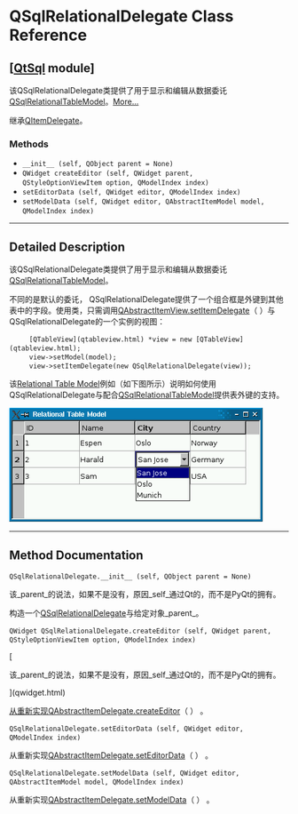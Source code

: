 # QSqlRelationalDelegate Class Reference

## [[QtSql](index.htm) module]

该QSqlRelationalDelegate类提供了用于显示和编辑从数据委讬[QSqlRelationalTableModel](qsqlrelationaltablemodel.html)。[More...](#details)

继承[QItemDelegate](qitemdelegate.html)。

### Methods

*   `__init__ (self, QObject parent = None)`
*   `QWidget createEditor (self, QWidget parent, QStyleOptionViewItem option, QModelIndex index)`
*   `setEditorData (self, QWidget editor, QModelIndex index)`
*   `setModelData (self, QWidget editor, QAbstractItemModel model, QModelIndex index)`

* * *

## Detailed Description

该QSqlRelationalDelegate类提供了用于显示和编辑从数据委讬[QSqlRelationalTableModel](qsqlrelationaltablemodel.html)。

不同的是默认的委讬， QSqlRelationalDelegate提供了一个组合框是外键到其他表中的字段。使用类，只需调用[QAbstractItemView.setItemDelegate](qabstractitemview.html#setItemDelegate)（ ）与QSqlRelationalDelegate的一个实例的视图：

```
     [QTableView](qtableview.html) *view = new [QTableView](qtableview.html);
     view->setModel(model);
     view->setItemDelegate(new QSqlRelationalDelegate(view));

```

该[Relational Table Model](index.htm)例如（如下图所示）说明如何使用QSqlRelationalDelegate与配合[QSqlRelationalTableModel](qsqlrelationaltablemodel.html)提供表外键的支持。

![](img/relationaltable.png)

* * *

## Method Documentation

```
QSqlRelationalDelegate.__init__ (self, QObject parent = None)
```

该_parent_的说法，如果不是没有，原因_self_通过Qt的，而不是PyQt的拥有。

构造一个[QSqlRelationalDelegate](qsqlrelationaldelegate.html)与给定对象_parent_。

```
QWidget QSqlRelationalDelegate.createEditor (self, QWidget parent, QStyleOptionViewItem option, QModelIndex index)
```

[

该_parent_的说法，如果不是没有，原因_self_通过Qt的，而不是PyQt的拥有。

](qwidget.html)

[从重新实现](qwidget.html)[QAbstractItemDelegate.createEditor](qabstractitemdelegate.html#createEditor)（ ） 。

```
QSqlRelationalDelegate.setEditorData (self, QWidget editor, QModelIndex index)
```

从重新实现[QAbstractItemDelegate.setEditorData](qabstractitemdelegate.html#setEditorData)（ ） 。

```
QSqlRelationalDelegate.setModelData (self, QWidget editor, QAbstractItemModel model, QModelIndex index)
```

从重新实现[QAbstractItemDelegate.setModelData](qabstractitemdelegate.html#setModelData)（ ） 。